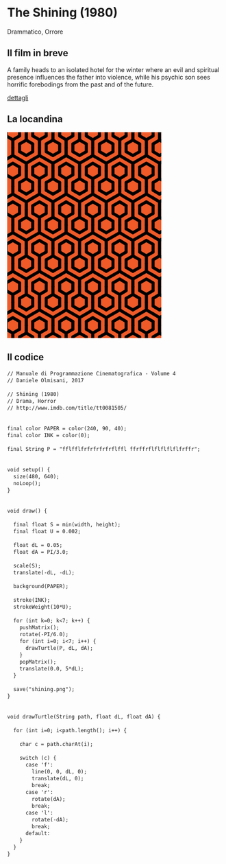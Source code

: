 # The Shining (1980)

Drammatico, Orrore

## Il film in breve
A family heads to an isolated hotel for the winter where an evil and spiritual presence influences the father into violence, while his psychic son sees horrific forebodings from the past and of the future.

[dettagli](https://www.imdb.com/title/tt0081505/)

## La locandina
<img src="shining.png"  width="360px" title="The Shining">


## Il codice
```processing
// Manuale di Programmazione Cinematografica - Volume 4
// Daniele Olmisani, 2017

// Shining (1980)
// Drama, Horror
// http://www.imdb.com/title/tt0081505/


final color PAPER = color(240, 90, 40);
final color INK = color(0);

final String P = "fflfflfrfrfrfrfrflffl ffrffrflflflflflfrffr";


void setup() {
  size(480, 640);
  noLoop();
}


void draw() {
  
  final float S = min(width, height);
  final float U = 0.002;
  
  float dL = 0.05;
  float dA = PI/3.0;
  
  scale(S);
  translate(-dL, -dL);
  
  background(PAPER);
  
  stroke(INK);
  strokeWeight(10*U);
  
  for (int k=0; k<7; k++) {
    pushMatrix();
    rotate(-PI/6.0);
    for (int i=0; i<7; i++) {
      drawTurtle(P, dL, dA);
    }
    popMatrix();
    translate(0.0, 5*dL);
  }
  
  save("shining.png");
}


void drawTurtle(String path, float dL, float dA) {
  
  for (int i=0; i<path.length(); i++) {
    
    char c = path.charAt(i);
    
    switch (c) {
      case 'f':
        line(0, 0, dL, 0);
        translate(dL, 0);
        break;
      case 'r':
        rotate(dA);
        break;
      case 'l':
        rotate(-dA);
        break;
      default:
    }
  }
}
```
